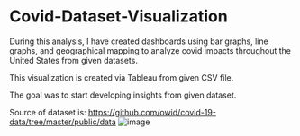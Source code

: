 # Covid-Dataset-Visualization
During this analysis, I have created dashboards using bar graphs, line graphs, and geographical mapping to analyze covid impacts throughout the United States from given datasets.

This visualization is created via Tableau from given CSV file. 

The goal was to start developing insights from given dataset. 

Source of dataset is: https://github.com/owid/covid-19-data/tree/master/public/data 
![image](https://user-images.githubusercontent.com/118232028/222261913-bc947472-add7-476c-a3fb-30063dad1b51.png)
